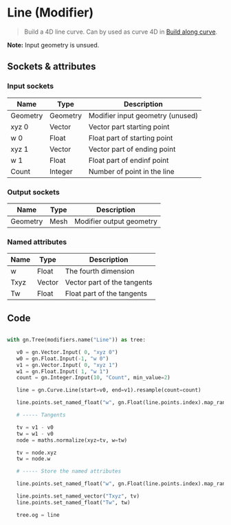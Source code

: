 # Line (Modifier)

> Build a 4D line curve. Can by used as curve 4D in [Build along curve](mod_build_along_curve.md).

**Note:** Input geometry is unsued.

## Sockets & attributes

### Input sockets

| Name        | Type        | Description                                                           |
| ----------- | ----------- | --------------------------------------------------------------------- |
| Geometry    | Geometry    | Modifier input geometry (unused)                                      |
| xyz 0       | Vector      | Vector part starting point                                            |
| w 0         | Float       | Float part of starting point                                          |
| xyz 1       | Vector      | Vector part of ending point                                           |
| w 1         | Float       | Float part of endinf point                                            |
| Count       | Integer     | Number of point in the line                                           |

### Output sockets

| Name        | Type        | Description                                                           |
| ----------- | ----------- | --------------------------------------------------------------------- |
| Geometry    | Mesh        | Modifier output geometry                                              |

### Named attributes

| Name        | Type        | Description                                                           |
| ----------- | ----------- | --------------------------------------------------------------------- |
| w           | Float       | The fourth dimension                                                  |
| Txyz        | Vector      | Vector part of the tangents                                           |
| Tw          | Float       | Float part of the tangents                                           |


## Code

``` python

with gn.Tree(modifiers.name("Line")) as tree:

   v0 = gn.Vector.Input( 0, "xyz 0")
   w0 = gn.Float.Input(-1, "w 0")
   v1 = gn.Vector.Input( 0, "xyz 1")
   w1 = gn.Float.Input( 1, "w 1")
   count = gn.Integer.Input(10, "Count", min_value=2)

   line = gn.Curve.Line(start=v0, end=v1).resample(count=count)

   line.points.set_named_float("w", gn.Float(line.points.index).map_range(from_min=0, from_max=count-1, to_min=w0, to_max=w1))

   # ----- Tangents

   tv = v1 - v0
   tw = w1 - v0
   node = maths.normalize(xyz=tv, w=tw)

   tv = node.xyz
   tw = node.w

   # ----- Store the named attributes

   line.points.set_named_float("w", gn.Float(line.points.index).map_range(from_min=0, from_max=count-1, to_min=w0, to_max=w1))

   line.points.set_named_vector("Txyz", tv)
   line.points.set_named_float("Tw", tw)

   tree.og = line

```

